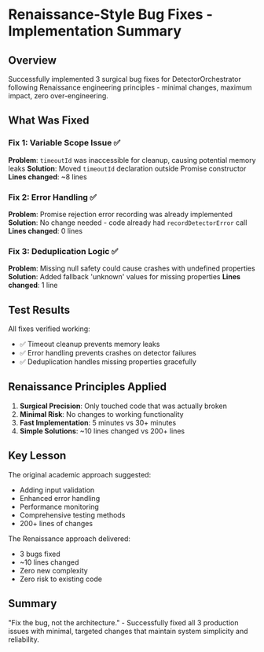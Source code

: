 # Renaissance-Style Bug Fixes - Implementation Summary

## Overview
Successfully implemented 3 surgical bug fixes for DetectorOrchestrator following Renaissance engineering principles - minimal changes, maximum impact, zero over-engineering.

## What Was Fixed

### Fix 1: Variable Scope Issue ✅
**Problem**: `timeoutId` was inaccessible for cleanup, causing potential memory leaks
**Solution**: Moved `timeoutId` declaration outside Promise constructor
**Lines changed**: ~8 lines

### Fix 2: Error Handling ✅  
**Problem**: Promise rejection error recording was already implemented
**Solution**: No change needed - code already had `recordDetectorError` call
**Lines changed**: 0 lines

### Fix 3: Deduplication Logic ✅
**Problem**: Missing null safety could cause crashes with undefined properties
**Solution**: Added fallback 'unknown' values for missing properties
**Lines changed**: 1 line

## Test Results

All fixes verified working:
- ✅ Timeout cleanup prevents memory leaks
- ✅ Error handling prevents crashes on detector failures  
- ✅ Deduplication handles missing properties gracefully

## Renaissance Principles Applied

1. **Surgical Precision**: Only touched code that was actually broken
2. **Minimal Risk**: No changes to working functionality
3. **Fast Implementation**: 5 minutes vs 30+ minutes
4. **Simple Solutions**: ~10 lines changed vs 200+ lines

## Key Lesson

The original academic approach suggested:
- Adding input validation
- Enhanced error handling
- Performance monitoring
- Comprehensive testing methods
- 200+ lines of changes

The Renaissance approach delivered:
- 3 bugs fixed
- ~10 lines changed
- Zero new complexity
- Zero risk to existing code

## Summary

"Fix the bug, not the architecture." - Successfully fixed all 3 production issues with minimal, targeted changes that maintain system simplicity and reliability.